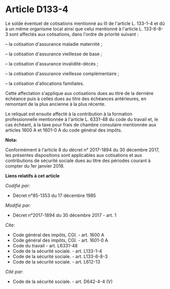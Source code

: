 # Article D133-4

Le solde éventuel de cotisations mentionné au III de l'article L. 133-1-4 et dû à un même organisme local ainsi que celui
mentionné à l'article L. 133-6-8-3 sont affectés aux cotisations, dans l'ordre de priorité suivant :

– la cotisation d'assurance maladie maternité ;

– la cotisation d'assurance vieillesse de base ;

– la cotisation d'assurance invalidité-décès ;

– la cotisation d'assurance vieillesse complémentaire ;

– la cotisation d'allocations familiales.

Cette affectation s'applique aux cotisations dues au titre de la dernière échéance puis à celles dues au titre des échéances
antérieures, en remontant de la plus ancienne à la plus récente.

Le reliquat est ensuite affecté à la contribution à la formation professionnelle mentionnée à l'article L. 6331-48 du code du
travail et, le cas échéant, à la taxe pour frais de chambre consulaire mentionnée aux articles 1600 A et 1601-0 A du code
général des impôts.

**Nota:**

Conformément à l'article 8 du décret n° 2017-1894 du 30 décembre 2017, les présentes dispositions sont applicables aux
cotisations et aux contributions de sécurité sociale dues au titre des périodes courant à compter du 1er janvier 2018.

**Liens relatifs à cet article**

_Codifié par_:

  - Décret n°85-1353 du 17 décembre 1985

_Modifié par_:

  - Décret n°2017-1894 du 30 décembre 2017 - art. 1

_Cite_:

  - Code général des impôts, CGI. - art. 1600 A
  - Code général des impôts, CGI. - art. 1601-0 A
  - Code du travail - art. L6331-48
  - Code de la sécurité sociale. - art. L133-1-4
  - Code de la sécurité sociale. - art. L133-6-8-3
  - Code de la sécurité sociale. - art. L612-13

_Cité par_:

  - Code de la sécurité sociale. - art. D642-4-4 (V)
